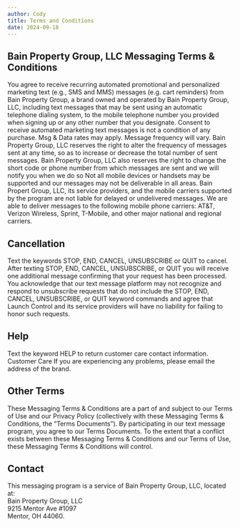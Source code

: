 ```yaml
---
author: Cody
title: Terms and Conditions
date: 2024-09-18
---
```

## Bain Property Group, LLC Messaging Terms & Conditions
You agree to receive recurring automated promotional and personalized marketing text (e.g., SMS and MMS) messages (e.g. cart reminders) from Bain Property Group, a brand owned and operated by Bain Property Group, LLC, including text messages that may be sent using an automatic telephone dialing system, to the mobile telephone number you provided when signing up or any other number that you designate. Consent to receive automated marketing text messages is not a condition of any purchase. Msg & Data rates may apply. Message frequency will vary. Bain Property Group, LLC reserves the right to alter the frequency of messages sent at any time, so as to increase or decrease the total number of sent messages. Bain Property Group, LLC also reserves the right to change the short code or phone number from which messages are sent and we will notify you when we do so Not all mobile devices or handsets may be supported and our messages may not be deliverable in all areas. Bain Propert Group, LLC, its service providers, and the mobile carriers supported by the program are not liable for delayed or undelivered messages.
We are able to deliver messages to the following mobile phone carriers: AT&T, Verizon Wireless, Sprint, T-Mobile, and other major national and regional carriers.
## Cancellation
Text the keywords STOP, END, CANCEL, UNSUBSCRIBE or QUIT to cancel. After texting STOP, END, CANCEL, UNSUBSCRIBE, or QUIT you will receive one additional message confirming that your request has been processed. You acknowledge that our text message platform may not recognize and respond to unsubscribe requests that do not include the STOP, END, CANCEL, UNSUBSCRIBE, or QUIT keyword commands and agree that Launch Control and its service providers will have no liability for failing to honor such requests.
## Help
Text the keyword HELP to return customer care contact information.
Customer Care
If you are experiencing any problems, please email the address of the brand.
## Other Terms
These Messaging Terms & Conditions are a part of and subject to our Terms of Use and our Privacy Policy (collectively with these Messaging Terms & Conditions, the “Terms Documents”). By participating in our text message program, you agree to our Terms Documents. To the extent that a conflict exists between these Messaging Terms & Conditions and our Terms of Use, these Messaging Terms & Conditions will control.
## Contact
This messaging program is a service of Bain Property Group, LLC, located at:\
Bain Property Group, LLC\
9215 Mentor Ave #1097\
Mentor, OH 44060.

